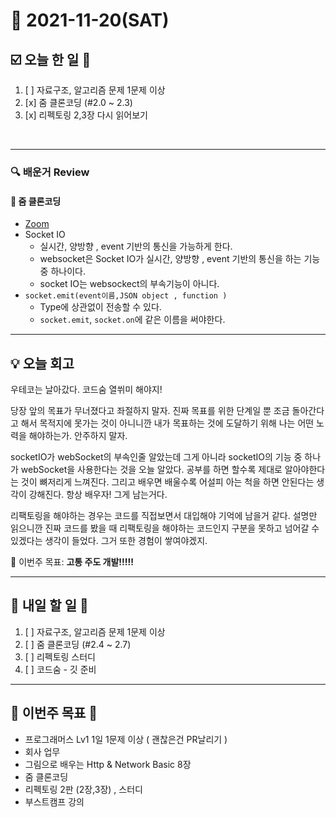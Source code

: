 # 📆 2021-11-20(SAT)
## ☑️ 오늘 한 일 📑
1. [ ] 자료구조, 알고리즘 문제 1문제 이상  
2. [x] 줌 클론코딩 (#2.0 ~ 2.3)
3. [x] 리펙토링 2,3장 다시 읽어보기

<br>

***

### 🔍️ 배운거 Review

#### 🌈 줌 클론코딩
- [Zoom](https://github.com/Kyuwon53/Zoom)
- Socket IO
    - 실시간, 양방향 , event 기반의 통신을 가능하게 한다. 
    - websocket은 Socket IO가  실시간, 양방향 , event 기반의 통신을 하는 기능 중 하나이다. 
    - socket IO는 websockect의 부속기능이 아니다. 
- `socket.emit(event이름,JSON object , function )`
  - Type에 상관없이 전송할 수 있다.
  - `socket.emit`, `socket.on`에 같은 이름을 써야한다. 
***
## 💡  오늘 회고 

우테코는 날아갔다. 코드숨 열쒸미 해야지!

당장 앞의 목표가 무너졌다고 좌절하지 말자. 진짜 목표를 위한 단계일 뿐 조금 돌아간다고 해서 목적지에 못가는 것이 아니니깐
내가 목표하는 것에 도달하기 위해 나는 어떤 노력을 해야하는가. 안주하지 말자. 

socketIO가 webSocket의 부속인줄 알았는데 그게 아니라 socketIO의 기능 중 하나가 webSocket을 사용한다는 것을 오늘 알았다.
공부를 하면 할수록 제대로 알아야한다는 것이 뼈저리게 느껴진다. 그리고 배우면 배울수록 어설피 아는 척을 하면 안된다는 생각이 강해진다. 
항상 배우자! 그게 남는거다. 

리팩토링을 해야하는 경우는 코드를 직접보면서 대입해야 기억에 남을거 같다. 설명만 읽으니깐 진짜 코드를 봤을 때 리팩토링을 해야하는 코드인지 
구분을 못하고 넘어갈 수 있겠다는 생각이 들었다. 그거 또한 경험이 쌓여야겠지.

🎯 이번주 목표: **고통 주도 개발!!!!!** 

***

## 🎯 내일 할 일 🎯
1. [ ] 자료구조, 알고리즘 문제 1문제 이상  
2. [ ] 줌 클론코딩 (#2.4 ~ 2.7)
3. [ ] 리펙토링 스터디
4. [ ] 코드숨 - 깃 준비

***

## 🏁 이번주 목표 🏁   
- 프로그래머스 Lv1 1일 1문제 이상 ( 괜찮은건 PR날리기 )
- 회사 업무
- 그림으로 배우는 Http & Network Basic 8장
- 줌 클론코딩
- 리펙토링 2판 (2장,3장) , 스터디
- 부스트캠프 강의 





